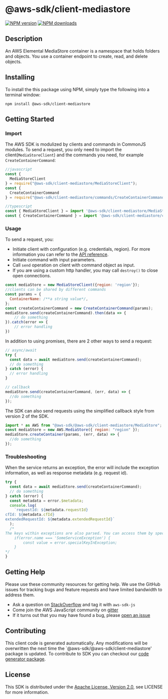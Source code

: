 # @aws-sdk/client-mediastore

[![NPM version](https://img.shields.io/npm/v/@aws-sdk/client-mediastore/preview.svg)](https://www.npmjs.com/package/@aws-sdk/client-mediastore)
[![NPM downloads](https://img.shields.io/npm/dm/@aws-sdk/client-mediastore.svg)](https://www.npmjs.com/package/@aws-sdk/client-mediastore)

## Description

<p>An AWS Elemental MediaStore container is a namespace that holds folders and objects. You use a container endpoint to create, read, and delete objects. </p>

## Installing

To install the this package using NPM, simply type the following into a terminal window:

```
npm install @aws-sdk/client-mediastore
```

## Getting Started

### Import

The AWS SDK is modulized by clients and commands in CommonJS modules. To send a request, you only need to import the client(`MediaStoreClient`) and the commands you need, for example `CreateContainerCommand`:

```javascript
//javascript
const {
  MediaStoreClient
} = require("@aws-sdk/client-mediastore/MediaStoreClient");
const {
  CreateContainerCommand
} = require("@aws-sdk/client-mediastore/commands/CreateContainerCommand");
```

```javascript
//typescript
const { MediaStoreClient } = import '@aws-sdk/client-mediastore/MediaStoreClient';
const { CreateContainerCommand } = import '@aws-sdk/client-mediastore/commands/CreateContainerCommand';
```

### Usage

To send a request, you:

- Initiate client with configuration (e.g. credentials, region). For more information you can refer to the [API reference][].
- Initiate command with input parameters.
- Call `send` operation on client with command object as input.
- If you are using a custom http handler, you may call `destroy()` to close open connections.

```javascript
const mediaStore = new MediaStoreClient({region: 'region'});
//clients can be shared by different commands
const params = {
  ContainerName: /**a string value*/,
};
const createContainerCommand = new CreateContainerCommand(params);
mediaStore.send(createContainerCommand).then(data => {
    // do something
}).catch(error => {
    // error handling
})
```

In addition to using promises, there are 2 other ways to send a request:

```javascript
// async/await
try {
  const data = await mediaStore.send(createContainerCommand);
  // do something
} catch (error) {
  // error handling
}
```

```javascript
// callback
mediaStore.send(createContainerCommand, (err, data) => {
  //do something
});
```

The SDK can also send requests using the simplified callback style from version 2 of the SDK.

```javascript
import * as AWS from "@aws-sdk/@aws-sdk/client-mediastore/MediaStore";
const mediaStore = new AWS.MediaStore({ region: "region" });
mediaStore.createContainer(params, (err, data) => {
  //do something
});
```

### Troubleshooting

When the service returns an exception, the error will include the exception information, as well as response metadata (e.g. request id).

```javascript
try {
  const data = await mediaStore.send(createContainerCommand);
  // do something
} catch (error) {
  const metadata = error.$metadata;
  console.log(
    `requestId: ${metadata.requestId}
cfId: ${metadata.cfId}
extendedRequestId: ${metadata.extendedRequestId}`
  );
  /*
The keys within exceptions are also parsed. You can access them by specifying exception names:
    if(error.name === 'SomeServiceException') {
        const value = error.specialKeyInException;
    }
*/
}
```

## Getting Help

Please use these community resources for getting help. We use the GitHub issues for tracking bugs and feature requests and have limited bandwidth to address them.

- Ask a question on [StackOverflow](https://stackoverflow.com/questions/tagged/aws-sdk-js) and tag it with `aws-sdk-js`
- Come join the AWS JavaScript community on [gitter](https://gitter.im/aws/aws-sdk-js-v3)
- If it turns out that you may have found a bug, please [open an issue](https://github.com/aws/aws-sdk-js-v3/issues)

## Contributing

This client code is generated automatically. Any modifications will be overwritten the next time the `@aws-sdk/@aws-sdk/client-mediastore' package is updated. To contribute to SDK you can checkout our [code generator package][].

## License

This SDK is distributed under the
[Apache License, Version 2.0](http://www.apache.org/licenses/LICENSE-2.0),
see LICENSE for more information.

[code generator package]: https://github.com/aws/aws-sdk-js-v3/tree/master/packages/service-types-generator
[api reference]: https://docs.aws.amazon.com/AWSJavaScriptSDK/latest/
